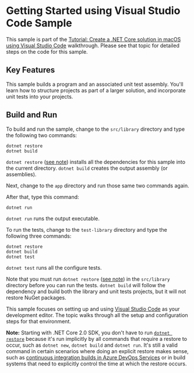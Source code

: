 # Getting Started using Visual Studio Code Sample

This sample is part of the [Tutorial: Create a .NET Core solution in macOS using Visual Studio Code](https://docs.microsoft.com/dotnet/core/tutorials/using-on-macos)
walkthrough. Please see that topic for detailed steps on the code
for this sample.

## Key Features

This sample builds a program and an associated unit test assembly. You'll learn how to structure
projects as part of a larger solution, and incorporate unit tests into your projects.

## Build and Run

To build and run the sample, change to the `src/library` directory and
type the following two commands:

```
dotnet restore
dotnet build
```

`dotnet restore` ([see note](#dotnet-restore-note)) installs all the dependencies for this sample into the current directory.
`dotnet build` creates the output assembly (or assemblies).


Next, change to the `app` directory and run those same
two commands again.

After that, type this command:

`dotnet run`

`dotnet run` runs the output executable. 

To run the tests, change to the `test-library` directory and
type the following three commands:

```
dotnet restore
dotnet build
dotnet test
```

`dotnet test` runs all the configure tests.

Note that you must run `dotnet restore` ([see note](#dotnet-restore-note)) in the `src/library` directory before you can run
the tests. `dotnet build` will follow the dependency and build both the library and unit
tests projects, but it will not restore NuGet packages.

This sample focuses on setting up and using [Visual Studio Code](https://code.visualstudio.com)
as your development editor. The topic walks through all the setup and configuration steps for
that environment.

<a name="dotnet-restore-note"></a>
**Note:** Starting with .NET Core 2.0 SDK, you don't have to run [`dotnet restore`](https://docs.microsoft.com/dotnet/core/tools/dotnet-restore) because it's run implicitly by all commands that require a restore to occur, such as `dotnet new`, `dotnet build` and `dotnet run`. It's still a valid command in certain scenarios where doing an explicit restore makes sense, such as [continuous integration builds in Azure DevOps Services](https://docs.microsoft.com/azure/devops/build-release/apps/aspnet/build-aspnet-core) or in build systems that need to explicitly control the time at which the restore occurs.
